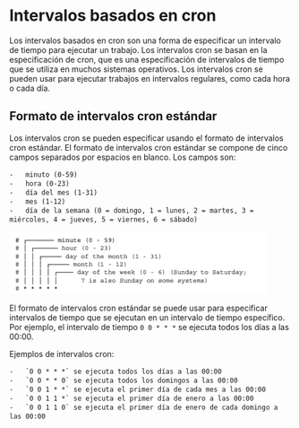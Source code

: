 # Intervalos basados en cron

Los intervalos basados en cron son una forma de especificar un intervalo de tiempo para ejecutar un trabajo. Los intervalos cron se basan en la especificación de cron, que es una especificación de intervalos de tiempo que se utiliza en muchos sistemas operativos. Los intervalos cron se pueden usar para ejecutar trabajos en intervalos regulares, como cada hora o cada día.

## Formato de intervalos cron estándar

Los intervalos cron se pueden especificar usando el formato de intervalos cron estándar. El formato de intervalos cron estándar se compone de cinco campos separados por espacios en blanco. Los campos son:

    -   minuto (0-59)
    -   hora (0-23)
    -   día del mes (1-31)
    -   mes (1-12)
    -   día de la semana (0 = domingo, 1 = lunes, 2 = martes, 3 = miércoles, 4 = jueves, 5 = viernes, 6 = sábado)

![cron](/imag/intervalos%20cron.png)

El formato de intervalos cron estándar se puede usar para especificar intervalos de tiempo que se ejecutan en un intervalo de tiempo específico. Por ejemplo, el intervalo de tiempo `0 0 * * *` se ejecuta todos los días a las 00:00.

Ejemplos de intervalos cron:

    -   `0 0 * * *` se ejecuta todos los días a las 00:00
    -   `0 0 * * 0` se ejecuta todos los domingos a las 00:00
    -   `0 0 1 * *` se ejecuta el primer día de cada mes a las 00:00
    -   `0 0 1 1 *` se ejecuta el primer día de enero a las 00:00
    -   `0 0 1 1 0` se ejecuta el primer día de enero de cada domingo a las 00:00
